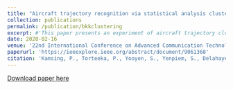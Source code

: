 ```yaml
---
title: "Aircraft trajectory recognition via statistical analysis clustering for Suvarnabhumi International Airport"
collection: publications
permalink: /publication/bkkclustering
excerpt: #'This paper presents an experiment of aircraft trajectory clustering using the full ADS-B data without dimensionality reduction'
date: 2020-02-16
venue: '22nd International Conference on Advanced Communication Technology (ICACT 2020)'
paperurl: 'https://ieeexplore.ieee.org/abstract/document/9061368'
citation: 'Kamsing, P., Torteeka, P., Yooyen, S., Yenpiem, S., Delahaye, D., Notry, P., Phisannupawong, T., & Channumsin, S. (2020). Aircraft trajectory recognition via statistical analysis clustering for Suvarnabhumi International Airport. 2020 22nd International Conference on Advanced Communication Technology (ICACT). https://doi.org/10.23919/icact48636.2020.9061368'
---
```

[Download paper here](https://ieeexplore.ieee.org/abstract/document/9061368)